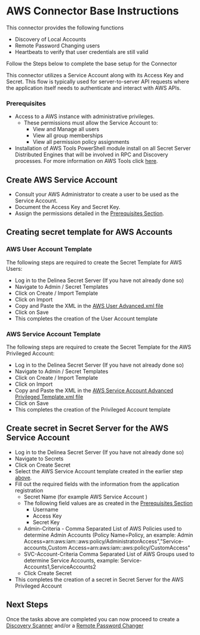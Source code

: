  # AWS Connector Base Instructions

This connector provides the following functions  

- Discovery of Local Accounts
- Remote Password Changing users
- Heartbeats to verify that user credentials are still valid

Follow the Steps below to complete the base setup for the Connector

This connector utilizes a Service Account along with its Access Key and Secret. This flow is typically used for server-to-server API requests where the application itself needs to authenticate and interact with AWS APIs.
​
### Prerequisites

- Access to a AWS instance with administrative privileges.
  - These permissions must allow the Service Account to:
    - View and Manage all users
    - View all group memberships
    - View all permission policy assignments 
- Installation of AWS Tools PowerShell module install on all Secret Server Distributed Engines that will be involved in RPC and Discovery processes.  For more information on AWS Tools click [here](https://www.powershellgallery.com/packages/AWS.Tools.IdentityManagement/).

## Create AWS Service Account
- Consult your AWS Administrator to create a user to be used as the Service Account.
- Document the Access Key and Secret Key.  
- Assign the permissions detailed in the [Prerequisites Section](#prerequisites).


## Creating secret template for AWS Accounts 

### AWS User Account Template

The following steps are required to create the Secret Template for AWS Users:

- Log in to the Delinea Secret Server (If you have not already done so)
- Navigate to Admin / Secret Templates
- Click on Create / Import Template
- Click on Import
- Copy and Paste the XML in the [AWS User Advanced.xml file](./Templates/AWS%20User%20Advanced%20Template.xml)
- Click on Save
- This completes the creation of the User Account template

### AWS Service Account Template

The following steps are required to create the Secret Template for the AWS Privileged Account:

- Log in to the Delinea Secret Server (If you have not already done so)
- Navigate to Admin / Secret Templates
- Click on Create / Import Template
- Click on Import
- Copy and Paste the XML in the [AWS Service Account Advanced Privileged Template.xml file](./Templates/AWS%20Service%20Account%20Advanced%20Template.xml)
- Click on Save
- This completes the creation of the Privileged Account template


## Create secret in Secret Server for the AWS Service Account
 
- Log in to the Delinea Secret Server (If you have not already done so)
- Navigate to Secrets
- Click on Create Secret
- Select the AWS Service Account template created in the earlier step [above](#aws-service-account-template).
- Fill out the required fields with the information from the application registration
    - Secret Name (for example AWS Service Account )
    - The following field values are as created in the [Prerequisites Section](#prerequisites)
      - Username 
      - Access Key
      - Secret Key
  - Admin-Criteria  - Comma Separated List of AWS Policies used to determine Admin Accounts (Policy Name=Policy, an
      example: Admin Access=arn:aws:iam::aws:policy/AdministratorAccess","Service-accounts,Custom Access=arn:aws:iam::aws:policy/CustomAccess" 
  - SVC-Account-Criteria Comma Separated List of AWS Groups used to determine Service Accounts, 
        example:  Service-Accounts1,ServiceAccounts2
  - Click Create Secret
- This completes the creation of a secret in Secret Server for the AWS Privileged Account

## Next Steps

Once the tasks above are completed you can now proceed to create a [Discovery Scanner](./Discovery/readme.md) and/or a [Remote Password Changer](./Remote%20Password%20Changer/readme.md)
